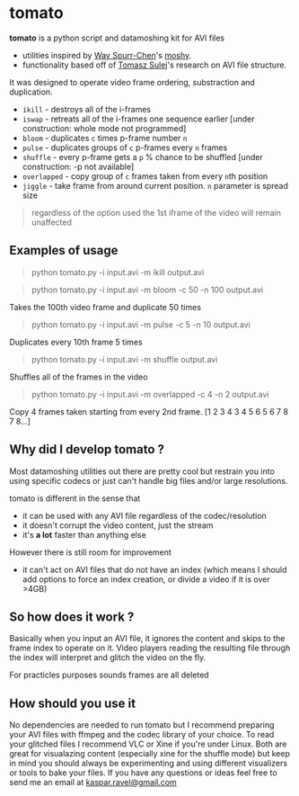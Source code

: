 # tomato

**tomato** is a python script and datamoshing kit for AVI files 
- utilities inspired by [Way Spurr-Chen](https://github.com/wayspurrchen)'s [moshy](https://github.com/wayspurrchen/moshy). 
- functionality based off of [Tomasz Sulej](https://github.com/tsulej)'s research on AVI file structure.

It was designed to operate video frame ordering, substraction and duplication.

- `ikill` - destroys all of the i-frames
- `iswap` - retreats all of the i-frames one sequence earlier [under construction: whole mode not programmed]
- `bloom` - duplicates `c` times p-frame number `n`
- `pulse` - duplicates groups of `c` p-frames every `n` frames
- `shuffle` - every p-frame gets a `p` % chance to be shuffled [under construction: -p not available]
- `overlapped` - copy group of `c` frames taken from every `n`th position
- `jiggle` - take frame from around current position. `n` parameter is spread size

>regardless of the option used the 1st iframe of the video will remain unaffected

## Examples of usage

>python tomato.py -i input.avi -m ikill output.avi

>python tomato.py -i input.avi -m bloom -c 50 -n 100 output.avi 

Takes the 100th video frame and duplicate 50 times

>python tomato.py -i input.avi -m pulse -c 5 -n 10 output.avi 

Duplicates every 10th frame 5 times

>python tomato.py -i input.avi -m shuffle output.avi

Shuffles all of the frames in the video

>python tomato.py -i input.avi -m overlapped -c 4 -n 2 output.avi

Copy 4 frames taken starting from every 2nd frame. [1 2 3 4 3 4 5 6 5 6 7 8 7 8...]

## Why did I develop tomato ?

Most datamoshing utilities out there are pretty cool but restrain you into using specific codecs or just can't handle big files and/or large resolutions.

tomato is different in the sense that

+ it can be used with any AVI file regardless of the codec/resolution
+ it doesn't corrupt the video content, just the stream
+ it's **a lot** faster than anything else

However there is still room for improvement

- it can't act on AVI files that do not have an index
(which means I should add options to force an index creation, or divide a video if it is over >4GB) 

## So how does it work ?

Basically when you input an AVI file, it ignores the content and skips to the frame index to operate on it.
Video players reading the resulting file through the index will interpret and glitch the video on the fly.

For practicles purposes sounds frames are all deleted

## How should you use it

No dependencies are needed to run tomato but I recommend preparing your AVI files with ffmpeg and the codec library of your choice.
To read your glitched files I recommend VLC or Xine if you're under Linux. Both are great for visualazing content (especially xine for the shuffle mode) but keep in mind you should always be experimenting and using different visualizers or tools to bake your files.
If you have any questions or ideas feel free to send me an email at kaspar.ravel@gmail.com
